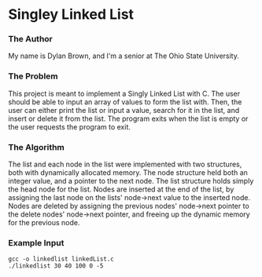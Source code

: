 # Singley Linked List

### The Author
My name is Dylan Brown, and I'm a senior at The Ohio State University.

### The Problem
This project is meant to implement a Singly Linked List with C. The user should be able to input an array of values to form the list with. Then, the user can either print the list or input a value, search for it in the list, and insert or delete it from the list. The program exits when the list is empty or the user requests the program to exit.

### The Algorithm
The list and each node in the list were implemented with two structures, both with dynamically allocated memory. The node structure held both an integer value, and a pointer to the next node. The list structure holds simply the head node for the list. Nodes are inserted at the end of the list, by assigning the last node on the lists' node->next value to the inserted node. Nodes are deleted by assigning the previous nodes' node->next pointer to the delete nodes' node->next pointer, and freeing up the dynamic memory for the previous node.

### Example Input ###
```
gcc -o linkedlist linkedList.c
./linkedlist 30 40 100 0 -5
``` 
